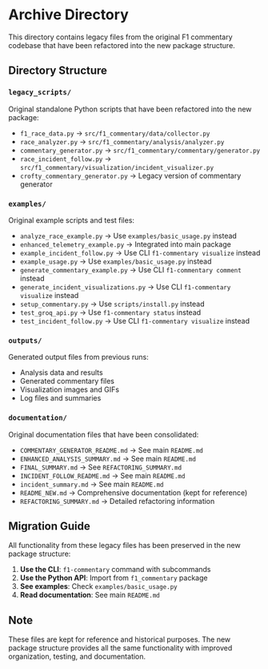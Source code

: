 # Archive Directory

This directory contains legacy files from the original F1 commentary codebase that have been refactored into the new package structure.

## Directory Structure

### `legacy_scripts/`
Original standalone Python scripts that have been refactored into the new package:
- `f1_race_data.py` → `src/f1_commentary/data/collector.py`
- `race_analyzer.py` → `src/f1_commentary/analysis/analyzer.py`
- `commentary_generator.py` → `src/f1_commentary/commentary/generator.py`
- `race_incident_follow.py` → `src/f1_commentary/visualization/incident_visualizer.py`
- `crofty_commentary_generator.py` → Legacy version of commentary generator

### `examples/`
Original example scripts and test files:
- `analyze_race_example.py` → Use `examples/basic_usage.py` instead
- `enhanced_telemetry_example.py` → Integrated into main package
- `example_incident_follow.py` → Use CLI `f1-commentary visualize` instead
- `example_usage.py` → Use `examples/basic_usage.py` instead
- `generate_commentary_example.py` → Use CLI `f1-commentary comment` instead
- `generate_incident_visualizations.py` → Use CLI `f1-commentary visualize` instead
- `setup_commentary.py` → Use `scripts/install.py` instead
- `test_groq_api.py` → Use `f1-commentary status` instead
- `test_incident_follow.py` → Use CLI `f1-commentary visualize` instead

### `outputs/`
Generated output files from previous runs:
- Analysis data and results
- Generated commentary files
- Visualization images and GIFs
- Log files and summaries

### `documentation/`
Original documentation files that have been consolidated:
- `COMMENTARY_GENERATOR_README.md` → See main `README.md`
- `ENHANCED_ANALYSIS_SUMMARY.md` → See main `README.md`
- `FINAL_SUMMARY.md` → See `REFACTORING_SUMMARY.md`
- `INCIDENT_FOLLOW_README.md` → See main `README.md`
- `incident_summary.md` → See main `README.md`
- `README_NEW.md` → Comprehensive documentation (kept for reference)
- `REFACTORING_SUMMARY.md` → Detailed refactoring information

## Migration Guide

All functionality from these legacy files has been preserved in the new package structure:

1. **Use the CLI**: `f1-commentary` command with subcommands
2. **Use the Python API**: Import from `f1_commentary` package
3. **See examples**: Check `examples/basic_usage.py`
4. **Read documentation**: See main `README.md`

## Note

These files are kept for reference and historical purposes. The new package structure provides all the same functionality with improved organization, testing, and documentation.
